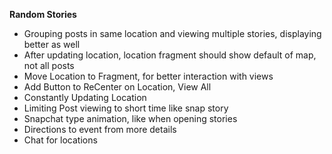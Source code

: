 **Random Stories**

- Grouping posts in same location and viewing multiple stories, displaying better as well
- After updating location, location fragment should show default of map, not all posts
- Move Location to Fragment, for better interaction with views
- Add Button to ReCenter on Location, View All
- Constantly Updating Location
- Limiting Post viewing to short time like snap  story
- Snapchat type animation, like when opening stories
- Directions to event from more details
- Chat for locations
